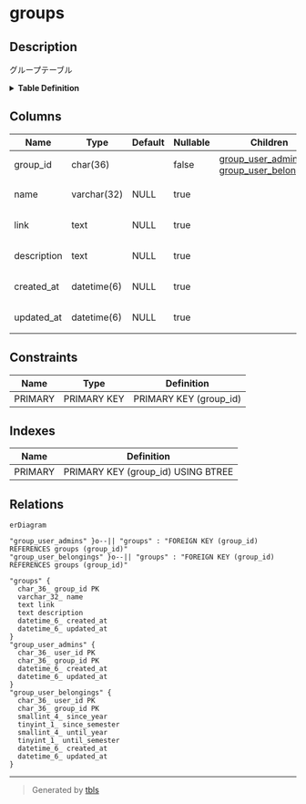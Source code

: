 # groups

## Description

グループテーブル

<details>
<summary><strong>Table Definition</strong></summary>

```sql
CREATE TABLE `groups` (
  `group_id` char(36) NOT NULL,
  `name` varchar(32) DEFAULT NULL,
  `link` text DEFAULT NULL,
  `description` text DEFAULT NULL,
  `created_at` datetime(6) DEFAULT NULL,
  `updated_at` datetime(6) DEFAULT NULL,
  PRIMARY KEY (`group_id`)
) ENGINE=InnoDB DEFAULT CHARSET=utf8mb3
```

</details>

## Columns

| Name | Type | Default | Nullable | Children | Parents | Comment |
| ---- | ---- | ------- | -------- | -------- | ------- | ------- |
| group_id | char(36) |  | false | [group_user_admins](group_user_admins.md) [group_user_belongings](group_user_belongings.md) |  | グループUUID |
| name | varchar(32) | NULL | true |  |  | グループ名 |
| link | text | NULL | true |  |  | グループのリンク |
| description | text | NULL | true |  |  | グループの説明文 |
| created_at | datetime(6) | NULL | true |  |  | グループ作成日時 |
| updated_at | datetime(6) | NULL | true |  |  | グループ更新日時 |

## Constraints

| Name | Type | Definition |
| ---- | ---- | ---------- |
| PRIMARY | PRIMARY KEY | PRIMARY KEY (group_id) |

## Indexes

| Name | Definition |
| ---- | ---------- |
| PRIMARY | PRIMARY KEY (group_id) USING BTREE |

## Relations

```mermaid
erDiagram

"group_user_admins" }o--|| "groups" : "FOREIGN KEY (group_id) REFERENCES groups (group_id)"
"group_user_belongings" }o--|| "groups" : "FOREIGN KEY (group_id) REFERENCES groups (group_id)"

"groups" {
  char_36_ group_id PK
  varchar_32_ name
  text link
  text description
  datetime_6_ created_at
  datetime_6_ updated_at
}
"group_user_admins" {
  char_36_ user_id PK
  char_36_ group_id PK
  datetime_6_ created_at
  datetime_6_ updated_at
}
"group_user_belongings" {
  char_36_ user_id PK
  char_36_ group_id PK
  smallint_4_ since_year
  tinyint_1_ since_semester
  smallint_4_ until_year
  tinyint_1_ until_semester
  datetime_6_ created_at
  datetime_6_ updated_at
}
```

---

> Generated by [tbls](https://github.com/k1LoW/tbls)
